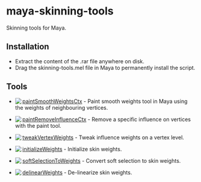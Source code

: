 # maya-skinning-tools
Skinning tools for Maya.

## Installation
* Extract the content of the .rar file anywhere on disk.
* Drag the skinning-tools.mel file in Maya to permanently install the script.

## Tools
* <img align="left" src="icons/ST_paintSmoothWeightsCtx.png?raw=true">[paintSmoothWeightsCtx](scripts/skinningTools/paintSmoothWeightsCtx/README.md) - Paint smooth weights tool in Maya using the weights of neighbouring vertices.

* <img align="left" src="icons/ST_paintRemoveInfluenceCtx.png?raw=true">[paintRemoveInfluenceCtx](scripts/skinningTools/paintRemoveInfluenceCtx/README.md) - Remove a specific influence on vertices with the paint tool.

* <img align="left" src="icons/ST_tweakVertexWeights.png?raw=true">[tweakVertexWeights](scripts/skinningTools/tweakVertexWeights/README.md) - Tweak influence weights on a vertex level.

* <img align="left" src="icons/ST_initializeWeights.png?raw=true">[initializeWeights](scripts/skinningTools/initializeWeights/README.md) - Initialize skin weights.

* <img align="left" src="icons/ST_softSelectionToWeights.png?raw=true">[softSelectionToWeights](scripts/skinningTools/softSelectionToWeights/README.md) - Convert soft selection to skin weights.

* <img align="left" src="icons/ST_delinearWeights.png?raw=true">[delinearWeights](scripts/skinningTools/delinearWeights/README.md) - De-linearize skin weights.
